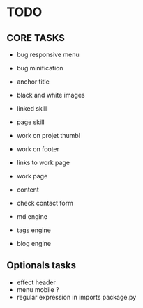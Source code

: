 TODO
==========

CORE TASKS
----------

- bug responsive menu
- bug minification <a></a>
- anchor title
- black and white images
- linked skill
- page skill
- work on projet thumbl

- work on footer 
- links to work page
- work page

- content
- check contact form
- md engine
- tags engine
- blog engine

Optionals tasks
----------

- effect header
- menu mobile ?
- regular expression in imports package.py
